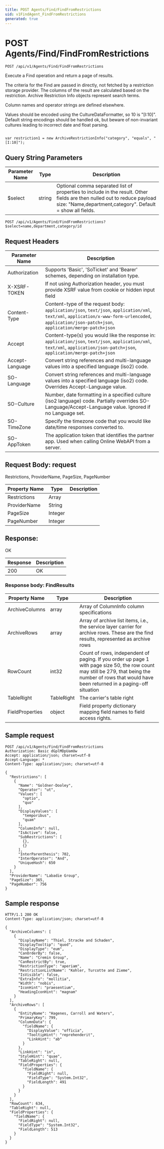 ```yaml
---
title: POST Agents/Find/FindFromRestrictions
uid: v1FindAgent_FindFromRestrictions
generated: true
---
```


# POST Agents/Find/FindFromRestrictions

```http
POST /api/v1/Agents/Find/FindFromRestrictions
```

Execute a Find operation and return a page of results.


The criteria for the Find are passed in directly, not fetched by a restriction storage provider. The columns of the result are calculated based on the restriction. 
Archive Restriction Info objects represent search terms.


Column names and operator strings are defined elsewhere.


Values should be encoded using the CultureDataFormatter, so 10 is "[I:10]".
Default string encodings should be handled ok, but beware of non-invariant cultures leading to incorrect date and float parsing.






```

var restriction1 = new ArchiveRestrictionInfo("category", "equals", "[I:10]");

```






## Query String Parameters

| Parameter Name | Type |  Description |
|----------------|------|--------------|
| $select | string |  Optional comma separated list of properties to include in the result. Other fields are then nulled out to reduce payload size: "Name,department,category". Default = show all fields. |

```http
POST /api/v1/Agents/Find/FindFromRestrictions?$select=name,department,category/id
```


## Request Headers

| Parameter Name | Description |
|----------------|-------------|
| Authorization  | Supports 'Basic', 'SoTicket' and 'Bearer' schemes, depending on installation type. |
| X-XSRF-TOKEN   | If not using Authorization header, you must provide XSRF value from cookie or hidden input field |
| Content-Type | Content-type of the request body: `application/json`, `text/json`, `application/xml`, `text/xml`, `application/x-www-form-urlencoded`, `application/json-patch+json`, `application/merge-patch+json` |
| Accept         | Content-type(s) you would like the response in: `application/json`, `text/json`, `application/xml`, `text/xml`, `application/json-patch+json`, `application/merge-patch+json` |
| Accept-Language | Convert string references and multi-language values into a specified language (iso2) code. |
| SO-Language | Convert string references and multi-language values into a specified language (iso2) code. Overrides Accept-Language value. |
| SO-Culture | Number, date formatting in a specified culture (iso2 language) code. Partially overrides SO-Language/Accept-Language value. Ignored if no Language set. |
| SO-TimeZone | Specify the timezone code that you would like date/time responses converted to. |
| SO-AppToken | The application token that identifies the partner app. Used when calling Online WebAPI from a server. |

## Request Body: request 

Restrictions, ProviderName, PageSize, PageNumber 

| Property Name | Type |  Description |
|----------------|------|--------------|
| Restrictions | Array |  |
| ProviderName | String |  |
| PageSize | Integer |  |
| PageNumber | Integer |  |

## Response:

OK

| Response | Description |
|----------------|-------------|
| 200 | OK |

### Response body: FindResults

| Property Name | Type |  Description |
|----------------|------|--------------|
| ArchiveColumns | array | Array of ColumnInfo column specifications |
| ArchiveRows | array | Array of archive list items, i.e., the service layer carrier for archive rows. These are the find results, represented as archive rows |
| RowCount | int32 | Count of rows, independent of paging. If you order up page 1 with page size 50, the row count may still be 279, that being the number of rows that would have been returned in a  paging-off situation |
| TableRight | TableRight | The carrier's table right |
| FieldProperties | object | Field property dictionary mapping field names to field access rights. |

## Sample request

```http!
POST /api/v1/Agents/Find/FindFromRestrictions
Authorization: Basic dGplMDpUamUw
Accept: application/json; charset=utf-8
Accept-Language: *
Content-Type: application/json; charset=utf-8

{
  "Restrictions": [
    {
      "Name": "Goldner-Dooley",
      "Operator": "ut",
      "Values": [
        "optio",
        "quo"
      ],
      "DisplayValues": [
        "temporibus",
        "quam"
      ],
      "ColumnInfo": null,
      "IsActive": false,
      "SubRestrictions": [
        {},
        {}
      ],
      "InterParenthesis": 702,
      "InterOperator": "And",
      "UniqueHash": 650
    }
  ],
  "ProviderName": "Labadie Group",
  "PageSize": 365,
  "PageNumber": 756
}
```

## Sample response

```http_
HTTP/1.1 200 OK
Content-Type: application/json; charset=utf-8

{
  "ArchiveColumns": [
    {
      "DisplayName": "Thiel, Stracke and Schaden",
      "DisplayTooltip": "quod",
      "DisplayType": "eum",
      "CanOrderBy": false,
      "Name": "Cremin Group",
      "CanRestrictBy": true,
      "RestrictionType": "aperiam",
      "RestrictionListName": "Kohler, Turcotte and Zieme",
      "IsVisible": false,
      "ExtraInfo": "mollitia",
      "Width": "nobis",
      "IconHint": "praesentium",
      "HeadingIconHint": "magnam"
    }
  ],
  "ArchiveRows": [
    {
      "EntityName": "Hagenes, Carroll and Waters",
      "PrimaryKey": 799,
      "ColumnData": {
        "fieldName": {
          "DisplayValue": "officia",
          "TooltipHint": "reprehenderit",
          "LinkHint": "ab"
        }
      },
      "LinkHint": "in",
      "StyleHint": "quae",
      "TableRight": null,
      "FieldProperties": {
        "fieldName": {
          "FieldRight": null,
          "FieldType": "System.Int32",
          "FieldLength": 491
        }
      }
    }
  ],
  "RowCount": 634,
  "TableRight": null,
  "FieldProperties": {
    "fieldName": {
      "FieldRight": null,
      "FieldType": "System.Int32",
      "FieldLength": 513
    }
  }
}
```